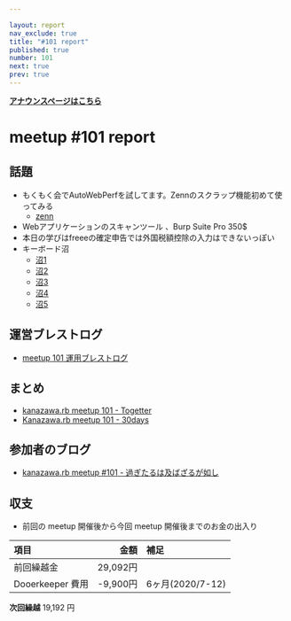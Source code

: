 ```yaml
---

layout: report
nav_exclude: true
title: "#101 report"
published: true
number: 101
next: true
prev: true
---
```


<div style="text-align: left;"><a href="/101/"><strong>アナウンスページはこちら</strong></a></div>

# meetup #101 report

## 話題

* もくもく会でAutoWebPerfを試してます。Zennのスクラップ機能初めて使ってみる
  + [zenn](https://zenn.dev/kentarom/scraps/3c3fbe96e71ca9)
* Webアプリケーションのスキャンツール 、Burp Suite Pro 350$
* 本日の学びはfreeeの確定申告では外国税額控除の入力はできないっぽい
* キーボード沼
  + [沼1](https://www.amazon.co.jp/gp/product/B000F1HWFU/ref=ppx_yo_dt_b_asin_title_o01_s00?ie=UTF8&psc=1)
  + [沼2](https://amzn.to/38MbFNq)
  + [沼3](https://yushakobo.jp/shop/7spro/)
  + [沼4](https://amzn.to/3bKODZ9)
  + [沼5](https://yushakobo.jp/shop/7spro/)


## 運営ブレストログ

* [meetup 101 運用ブレストログ](https://github.com/kanazawarb/meetup/wiki/meetup-101-%E9%81%8B%E7%94%A8%E3%83%96%E3%83%AC%E3%82%B9%E3%83%88%E3%83%AD%E3%82%B0)

## まとめ

* [kanazawa.rb meetup 101 - Togetter](https://togetter.com/li/1658577)
* [Kanazawa.rb meetup 101 - 30days](https://30d.jp/kzrb/91)

## 参加者のブログ

* [kanazawa\.rb meetup \#101 \- 過ぎたるは及ばざるが如し](https://cotton-desu.hatenablog.com/entry/2021/01/23/120000)

## 収支

* 前回の meetup 開催後から今回 meetup 開催後までのお金の出入り

|項目                           |金額         |補足                                               |
|:------------------------------|------------:|:--------------------------------------------------|
| 前回繰越金                    |    29,092円 |                                                   |
| Dooerkeeper 費用              |    -9,900円 | 6ヶ月(2020/7-12)                                   |

**次回繰越**  19,192 円